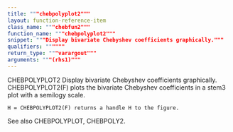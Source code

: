 ```yaml
---
title: """chebpolyplot2"""
layout: function-reference-item
class_name: """chebfun2"""
function_name: """chebpolyplot2"""
snippet: """Display bivariate Chebyshev coefficients graphically."""
qualifiers: """"""
return_type: """varargout"""
arguments: """(rhs1)"""
---
```


 CHEBPOLYPLOT2   Display bivariate Chebyshev coefficients graphically.
    CHEBPOLYPLOT2(F) plots the bivariate Chebyshev coefficients in a stem3 plot
    with a semilogy scale.
 
    H = CHEBPOLYPLOT2(F) returns a handle H to the figure.
 
  See also CHEBPOLYPLOT, CHEBPOLY2.
